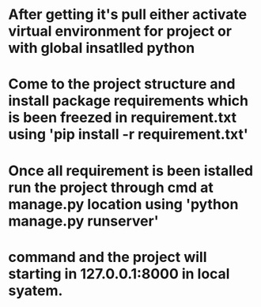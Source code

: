
# After getting it's pull either activate virtual environment for project or with global insatlled python

# Come to the project structure and install package requirements which is been freezed in requirement.txt using 'pip install -r requirement.txt'

# Once all requirement is been istalled run the project through cmd at manage.py location using 'python manage.py runserver' 
#	                                                                 command and the project will starting in 127.0.0.1:8000 in local syatem.